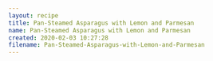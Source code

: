 ```yaml
---
layout: recipe
title: Pan-Steamed Asparagus with Lemon and Parmesan
name: Pan-Steamed Asparagus with Lemon and Parmesan
created: 2020-02-03 10:27:28
filename: Pan-Steamed-Asparagus-with-Lemon-and-Parmesan
---
```

